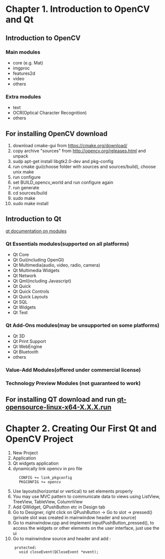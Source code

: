 #  Chapter 1. Introduction to OpenCV and Qt
##  Introduction to OpenCV

### Main modules
* core (e.g. Mat)
* imgproc
* features2d
* video
* others

### Extra modules
* text
* OCR(Optical Character Recognition)
* others

## For installing OpenCV download 
1. download cmake-gui from https://cmake.org/download/
2. copy archive "sources" from http://opencv.org/releases.html and unpack
3. sudp apt-get install libgtk2.0-dev and pkg-config
4. run cmake gui(choose folder with sources and sources/build), choose unix make
5. run configure
6. set BUILD_opencv_world and run configure again
7. run generate
8. cd sources/build
9. sudo make
10. sudo make install



## Introduction to Qt
[qt documentation on modules](http://doc.qt.io/qt-5/qtmodules.html)

### Qt Essentials modules(supported on all platforms)
* Qt Core
* Qt Gui(including OpenGl)
* Qt Multimedia(audio, video, radio, camera)
* Qt Multimedia Widgets
* Qt Network
* Qt Qml(including Javascript)
* Qt Quick
* Qt Quick Controls
* Qt Quick Layouts
* Qt SQL
* Qt Widgets
* Qt Test

### Qt Add-Ons modules(may be unsupported on some platforms) 
* Qt 3D
* Qt Print Support
* Qt WebEngine
* Qt Bluetooth
* others

### Value-Add Modules(offered under commercial license) 

### Technology Preview Modules (not guaranteed to work)

## For installing QT download and run [qt-opensource-linux-x64-X.X.X.run](https://download.qt.io/official_releases/)

# Chapter 2. Creating Our First Qt and OpenCV Project
1. New Project
2. Application
3. Qt widgets application
4. dynamically link opencv in pro file
```
      CONFIG += link_pkgconfig 
      PKGCONFIG += opencv 
```   
5. Use layouts(horizontal or vertical) to set elements properly
6. You may use MVC pattern to communicate data to views using ListView, TreeView, TableView, ColumnView
7. Add QWidget, QPushButton etc in Design tab
8. Go to Designer, right click on QPushButton -> Go to slot -> pressed() (private slot was created in mainwindow header and source)
9. Go to mainwindow.cpp and implement inputPushButton_pressed(), to access the widgets or other elements on the user interface, just use the ui
10. Go to mainwindow source and header and add :
```
    protected: 
      void closeEvent(QCloseEvent *event); 
```


